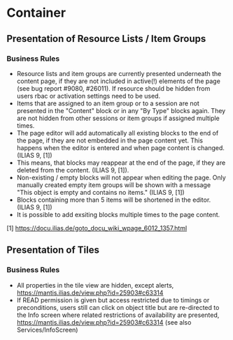 # Container

## Presentation of Resource Lists / Item Groups

### Business Rules

- Resource lists and item groups are currently presented underneath the content page, if they are not included in active(!) elements of the page (see bug report #9080, #26011). If resource should be hidden from users rbac or activation settings need to be used.
- Items that are assigned to an item group or to a session are not presented in the "Content" block or in any "By Type" blocks again. They are not hidden from other sessions or item groups if assigned multiple times.
- The page editor will add automatically all existing blocks to the end of the page, if they are not embedded in the page content yet. This happens when the editor is entered and when page content is changed. (ILIAS 9, [1])
- This means, that blocks may reappear at the end of the page, if they are deleted from the content. (ILIAS 9, [1]).
- Non-existing / empty blocks will not appear when editing the page. Only manually created empty item groups will be shown with a message "This object is empty and contains no items." (ILIAS 9, [1])
- Blocks containing more than 5 items will be shortened in the editor. (ILIAS 9, [1])
- It is possible to add exsiting blocks multiple times to the page content.

[1] https://docu.ilias.de/goto_docu_wiki_wpage_6012_1357.html

## Presentation of Tiles

### Business Rules

- All properties in the tile view are hidden, except alerts, https://mantis.ilias.de/view.php?id=25903#c63314
- If READ permission is given but access restricted due to timings or preconditions, users still can click on object title but are re-directed to the Info screen where related restrictions of availability are presented, https://mantis.ilias.de/view.php?id=25903#c63314 (see also Services/InfoScreen)